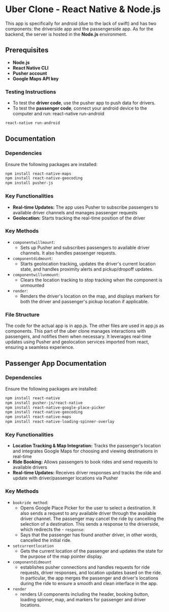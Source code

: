 # Uber Clone - React Native & Node.js

This app is specifically for android (due to the lack of swift) and has two components: the driverside app and the passengerside app. 
As for the backend, the server is hosted in the **Node.js** environment.

## Prerequisites
- **Node.js**
- **React Native CLI**
- **Pusher account**
- **Google Maps API key**

### Testing Instructions

- To test the **driver code**, use the pusher app to push data for drivers. 
- To test the **passenger code**, connect your android device to the computer and run: 
react-native run-android

```bash
react-native run-android
```

## Documentation

### Dependencies

Ensure the following packages are installed:

```bash
npm install react-native-maps
npm install react-native-geocoding
npm install pusher-js
```
### Key Functionalities

- **Real-time Updates:** The app uses Pusher to subscribe passengers to available driver channels and manages passenger requests
- **Geolocation:** Starts tracking the real-time position of the driver

### Key Methods

- `componentwillmount`:
  - Sets up Pusher and subscribes passengers to available driver channels. It also handles passenger requests.
- `componentdidmount`:
  - Starts geolocation tracking, updates the driver's current location state, and handles proximity alerts and pickup/dropoff updates.
- `componentwillunmount`:
  - Clears the location tracking to stop tracking when the component is unmounted
- `render`:
  - Renders the driver's location on the map, and displays markers for both the driver and passenger's pickup location if applicable.

### File Structure

The code for the actual app is in app.js. The other files are used in app.js as components.
This part of the uber clone manages interactions with passengers, and notifies them when necessary. It leverages real-time updates using Pusher and geolocation services imported from react, ensuring a seamless experience.


## Passenger App Documentation

### Dependencies

Ensure the following packages are installed:

```bash
npm install react-native
npm install pusher-js/react-native
npm install react-native-google-place-picker
npm install react-native-geocoding
npm install react-native-maps
npm install react-native-loading-spinner-overlay
```

### Key Functionalities
- **Location Tracking & Map Integration:** Tracks the passenger's location and integrates Google Maps for choosing and viewing destinations in real-time
- **Ride Booking:** Allows passengers to book rides and send requests to available drivers
- **Real-time Updates:** Receives driver responses and tracks the ride and update with driver/passenger locations via Pusher

### Key Methods

- `bookride method`:
  - Opens Google Place Picker for the user to select a destination. It also sends a request to any available driver through the available driver channel. The passenger may cancel the ride by cancelling the selection of a destination. This sends a response to the driverside, which redirects the - `response`:
  - Says that the passenger has found another driver, in other words, cancelled the initial ride.
- `setcurrentlocation`
  - Gets the current location of the passenger and updates the state for the purpose of the map pointer display.
- `componentdidmount`
   - establishes pusher connections and handles requests for ride requests, driver responses, and location updates based on the ride. In particular, the app merges the passenger and driver's locations during the ride to ensure a smooth and clean interface in the app.
- `render`
   - renders UI components including the header, booking button, loading spinner, map, and markers for passenger and driver locations.
